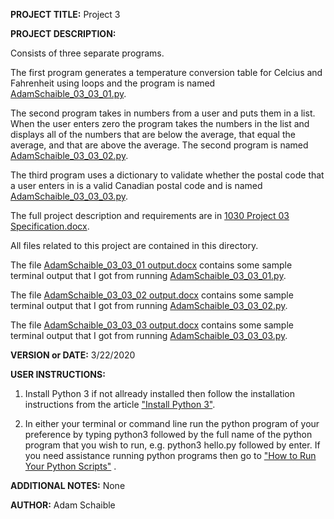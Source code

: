 **PROJECT TITLE:** Project 3

**PROJECT DESCRIPTION:**

Consists of three separate programs. 

The first program generates a temperature conversion table for Celcius and Fahrenheit using loops and the program is named [AdamSchaible_03_03_01.py](https://github.com/AdamSchaible/MSU_Denver/blob/master/CS%201030%20Computer%20Science%20Principles%20(Spring%202020)/Project%203/AdamSchaible_03_03_01.py).

The second program takes in numbers from a user and puts them in a list. When the user enters zero the program takes the numbers in the list and displays all of the numbers that are below the average, that equal the average, and that are above the average. The second program is named [AdamSchaible_03_03_02.py](https://github.com/AdamSchaible/MSU_Denver/blob/master/CS%201030%20Computer%20Science%20Principles%20(Spring%202020)/Project%203/AdamSchaible_03_03_02.py).

The third program uses a dictionary to validate whether the postal code that a user enters in is a valid Canadian postal code and is named [AdamSchaible_03_03_03.py](https://github.com/AdamSchaible/MSU_Denver/blob/master/CS%201030%20Computer%20Science%20Principles%20(Spring%202020)/Project%203/AdamSchaible_03_03_03.py).

The full project description and requirements are in [1030 Project 03 Specification.docx](https://github.com/AdamSchaible/MSU_Denver/blob/master/CS%201030%20Computer%20Science%20Principles%20(Spring%202020)/Project%203/1030%20Project%2003%20Specification.docx).

All files related to this project are contained in this directory.

The file [AdamSchaible_03_03_01 output.docx](https://github.com/AdamSchaible/MSU_Denver/blob/master/CS%201030%20Computer%20Science%20Principles%20(Spring%202020)/Project%203/AdamSchaible_03_03_01%20output.docx) contains some sample terminal output that I got from running [AdamSchaible_03_03_01.py](https://github.com/AdamSchaible/MSU_Denver/blob/master/CS%201030%20Computer%20Science%20Principles%20(Spring%202020)/Project%203/AdamSchaible_03_03_01.py).

The file [AdamSchaible_03_03_02 output.docx](https://github.com/AdamSchaible/MSU_Denver/blob/master/CS%201030%20Computer%20Science%20Principles%20(Spring%202020)/Project%203/AdamSchaible_03_03_02%20output.docx) contains some sample terminal output that I got from running [AdamSchaible_03_03_02.py](https://github.com/AdamSchaible/MSU_Denver/blob/master/CS%201030%20Computer%20Science%20Principles%20(Spring%202020)/Project%203/AdamSchaible_03_03_02.py). 

The file [AdamSchaible_03_03_03 output.docx](https://github.com/AdamSchaible/MSU_Denver/blob/master/CS%201030%20Computer%20Science%20Principles%20(Spring%202020)/Project%203/AdamSchaible_03_03_03%20output.docx) contains some sample terminal output that I got from running [AdamSchaible_03_03_03.py](https://github.com/AdamSchaible/MSU_Denver/blob/master/CS%201030%20Computer%20Science%20Principles%20(Spring%202020)/Project%203/AdamSchaible_03_03_03.py).

**VERSION or DATE:** 3/22/2020

**USER INSTRUCTIONS:** 
1) Install Python 3 if not allready installed then follow the installation instructions from the article ["Install Python 3"](https://installpython3.com/).

2) In either your terminal or command line run the python program of your preference by typing python3 followed by the full name of the python program that you wish to run, e.g. python3 hello.py followed by enter. If you need assistance running python programs then go to ["How to Run Your Python Scripts"](https://realpython.com/run-python-scripts/) .

**ADDITIONAL NOTES:** None

**AUTHOR:** Adam Schaible
